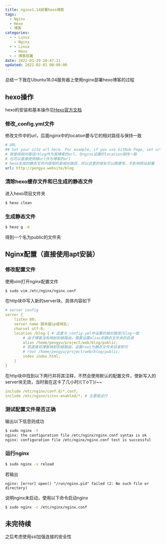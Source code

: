 ```yaml
---
title: nginx1.14部署hexo博客
tags:
  - Nginx
  - Hexo
  - 博客
categories:
  - - Linux
    - Nginx
  - - Linux
    - Hexo
  - - 博客部署
date: 2022-01-29 20:47:11
updated: 2022-02-01 00:00:00
---
```



总结一下我在Ubuntu18.04服务器上使用nginx部署hexo博客的过程

## hexo操作

hexo的安装和基本操作见[Hexo官方文档](https://hexo.io/docs/)

### 修改_config.yml文件

修改文件中的url，后面nginx中的location要与它的相对路径与保持一致

```yaml
# URL
## Set your site url here. For example, if you use GitHub Page, set url as 'https://username.github.io/project'
# 我使用相对路径/blog作为我博客的url，与nginx设置的location保持一致
# 也可以直接使用根url作为博客的url
# hexo生成的静态文件内使用的是相对路径，所以这里的域名可以随便写，不影响网站部署
url: http://pengyu.website/blog
```

### 清除hexo缓存文件和已生成的静态文件

进入hexo项目文件夹

```bash
$ hexo clean
```

### 生成静态文件

```bash
$ hexo g -d
```

得到一个名为public的文件夹

## Nginx配置（直接使用apt安装）

### 修改配置文件

使用vim打开nginx配置文件

```bash
$ sudo vim /etc/nginx/nginx.conf
```

在http块中写入新的server块，具体内容如下

```yaml
# server config
server {
    listen 80;
    server_name 服务器ip或域名;
    charset utf-8;
    location /blog { # 这里与_config.yml中设置的相对路径/blog一致
        # 由于博客没有映射到根路由，需要设置alias到静态文件夹的目录
        alias /home/pengyu/project/web/blog/public;
        # 若直接将博客映射到根路由，设置root为静态文件夹目录即可
        # root /home/pengyu/project/web/blog/public;
        index index.html;
    }
}
```

在http块中找到以下两行并将其注释，不然会使用默认的配置文件，使新写入的server块无效，当时我在这卡了几小时/(ㄒoㄒ)/~~

```yaml
include /etc/nginx/conf.d/*.conf;
include /etc/nginx/sites-enabled/*; # 主要是这行
```

### 测试配置文件是否正确

输出以下信息则成功

```bash
$ sudo nginx -t
nginx: the configuration file /etc/nginx/nginx.conf syntax is ok
nginx: configuration file /etc/nginx/nginx.conf test is successful
```

### 运行nginx

```bash
$ sudo nginx -s reload
```

若输出

```output
nginx: [error] open() "/run/nginx.pid" failed (2: No such file or directory)
```

说明nginx未启动，使用以下命令启动nginx

```bash
$ sudo nginx -c /etc/nginx/nginx.conf
```

## 未完待续

之后考虑使用ssl加强连接的安全性
